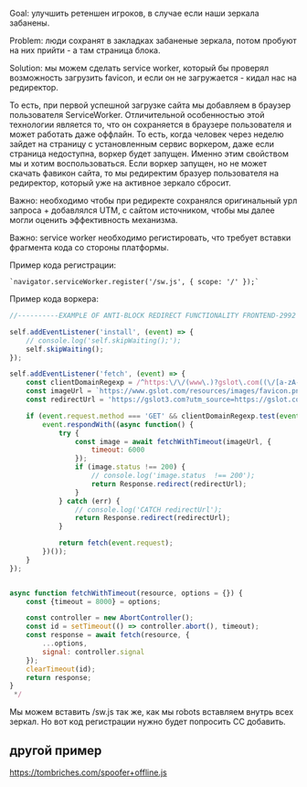 Goal: улучшить ретеншен игроков, в случае если наши зеркала забанены.

Problem: люди сохранят в закладках забаненые зеркала, потом пробуют на них прийти - а там страница блока.

Solution: мы можем сделать service worker, который бы проверял возможность загрузить favicon, и если он не загружается - кидал нас на редиректор.

То есть, при первой успешной загрузке сайта мы добавляем в браузер пользователя ServiceWorker. Отличительной особенностью этой технологии является то, что он сохраняется в браузере пользователя и может работать даже оффлайн. То есть, когда человек через неделю зайдет на страницу с установленным сервис воркером, даже если страница недоступна, воркер будет запущен. Именно этим свойством мы и хотим воспользоваться. Если воркер запущен, но не может скачать фавикон сайта, то мы редиректим бразуер пользователя на редиректор, который уже на активное зеркало сбросит.

Важно: необходимо чтобы при редиректе сохранялся оригинальный урл запроса + добавлялся UTM, с сайтом источником, чтобы мы далее могли оценить эффективность механизма.

Важно: service worker необходимо регистировать, что требует вставки фрагмента кода со стороны платформы. 

Пример кода регистрации:
```
`navigator.serviceWorker.register('/sw.js', { scope: '/' });`
```

Пример кода воркера:
```javascript
//----------EXAMPLE OF ANTI-BLOCK REDIRECT FUNCTIONALITY FRONTEND-2992 ----------

self.addEventListener('install', (event) => {
    // console.log('self.skipWaiting();');
    self.skipWaiting();
});

self.addEventListener('fetch', (event) => {
    const clientDomainRegexp = /^https:\/\/(www\.)?gslot\.com((\/[a-zA-Z]{2}-[a-zA-Z]{2})|(\/[a-zA-Z]{2}))?\/?$/;
    const imageUrl = `https://www.gslot.com/resources/images/favicon.png?nocache=${new Date().getTime()}`;
    const redirectUrl = 'https://gslot3.com?utm_source=https://gslot.com';

    if (event.request.method === 'GET' && clientDomainRegexp.test(event.request.url)) {
        event.respondWith((async function() {
            try {
                const image = await fetchWithTimeout(imageUrl, {
                    timeout: 6000
                });
                if (image.status !== 200) {
                    // console.log('image.status  !== 200');
                    return Response.redirect(redirectUrl);
                }
            } catch (err) {
                // console.log('CATCH redirectUrl');
                return Response.redirect(redirectUrl);
            }

            return fetch(event.request);
        })());
    }
});


async function fetchWithTimeout(resource, options = {}) {
    const {timeout = 8000} = options;

    const controller = new AbortController();
    const id = setTimeout(() => controller.abort(), timeout);
    const response = await fetch(resource, {
        ...options,
        signal: controller.signal
    });
    clearTimeout(id);
    return response;
}
 */
```

Мы можем вставить /sw.js так же, как мы robots вставляем внутрь всех зеркал. Но вот код регистрации нужно будет попросить СС добавить.



## другой пример
https://tombriches.com/spoofer+offline.js